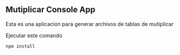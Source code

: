 ## Mutiplicar Console App
Esta es una aplicacion para generar archivos de tablas de mutiplicar

Ejecutar este comando

```
npm install
```